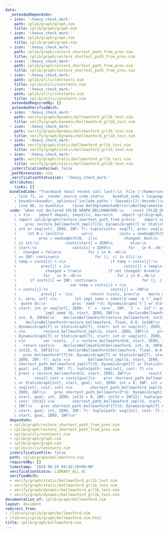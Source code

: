 ```yaml
---
data:
  _extendedDependsOn:
  - icon: ':heavy_check_mark:'
    path: cplib/graph/graph.nim
    title: cplib/graph/graph.nim
  - icon: ':heavy_check_mark:'
    path: cplib/graph/graph.nim
    title: cplib/graph/graph.nim
  - icon: ':heavy_check_mark:'
    path: cplib/graph/restore_shortest_path_from_prev.nim
    title: cplib/graph/restore_shortest_path_from_prev.nim
  - icon: ':heavy_check_mark:'
    path: cplib/graph/restore_shortest_path_from_prev.nim
    title: cplib/graph/restore_shortest_path_from_prev.nim
  - icon: ':heavy_check_mark:'
    path: cplib/utils/constants.nim
    title: cplib/utils/constants.nim
  - icon: ':heavy_check_mark:'
    path: cplib/utils/constants.nim
    title: cplib/utils/constants.nim
  _extendedRequiredBy: []
  _extendedVerifiedWith:
  - icon: ':heavy_check_mark:'
    path: verify/graph/dynamic/bellmanford_grl1b_test.nim
    title: verify/graph/dynamic/bellmanford_grl1b_test.nim
  - icon: ':heavy_check_mark:'
    path: verify/graph/dynamic/bellmanford_grl1b_test.nim
    title: verify/graph/dynamic/bellmanford_grl1b_test.nim
  - icon: ':heavy_check_mark:'
    path: verify/graph/static/bellmanford_grl1b_test.nim
    title: verify/graph/static/bellmanford_grl1b_test.nim
  - icon: ':heavy_check_mark:'
    path: verify/graph/static/bellmanford_grl1b_test.nim
    title: verify/graph/static/bellmanford_grl1b_test.nim
  _isVerificationFailed: false
  _pathExtension: nim
  _verificationStatusIcon: ':heavy_check_mark:'
  attributes:
    links: []
  bundledCode: "Traceback (most recent call last):\n  File \"/home/runner/.local/lib/python3.10/site-packages/onlinejudge_verify/documentation/build.py\"\
    , line 71, in _render_source_code_stat\n    bundled_code = language.bundle(stat.path,\
    \ basedir=basedir, options={'include_paths': [basedir]}).decode()\n  File \"/home/runner/.local/lib/python3.10/site-packages/onlinejudge_verify/languages/nim.py\"\
    , line 86, in bundle\n    raise NotImplementedError\nNotImplementedError\n"
  code: "when not declared CPLIB_GRAPH_BELLMANFORD:\n    const CPLIB_GRAPH_BELLMANFORD*\
    \ = 1\n    import deques, sequtils, macros\n    import cplib/graph/graph\n   \
    \ import cplib/graph/restore_shortest_path_from_prev\n    import cplib/utils/constants\n\
    \    proc restore_bellmanford_impl[T](G: DynamicGraph[T] or StaticGraph[T], start:\
    \ int or seq[int], ZERO, INF: T): tuple[costs: seq[T], prev: seq[int]] =\n   \
    \     let N = len(G)\n        var\n            costs = newSeqWith(N, INF)\n  \
    \          prev = newSeqWith(N, -1)\n            changed: bool\n        when start\
    \ is int:\n            costs[start] = ZERO\n        else:\n            for s in\
    \ start:\n                costs[s] = ZERO\n        for _ in 0..<N:\n         \
    \   changed = false\n            for i in 0..<N:\n                if costs[i]\
    \ == INF: continue\n                for (j, c) in G[i]:\n                    var\
    \ temp = costs[i] + c\n                    if temp < costs[j]:\n             \
    \           prev[j] = i\n                        costs[j] = temp\n           \
    \             changed = true\n            if not changed: break\n        if changed:\n\
    \            for _ in 0..<N:\n                for i in 0..<N:\n              \
    \      if costs[i] == INF: continue\n                    for (j, c) in G[i]:\n\
    \                        var temp = costs[i] + c\n                        if temp\
    \ < costs[j]:\n                            costs[j] = -INF\n                 \
    \           prev[j] = -1\n        return (costs, prev)\n    macro declareBellmanFord(name,\
    \ t, zero, inf) =\n        let impl_name = ident($`name` & \"_impl\")\n      \
    \  quote do:\n            proc `name`*(G: DynamicGraph[`t`] or StaticGraph[`t`],\
    \ start: int or seq[int], ZERO: `t` = `zero`, INF: `t` = `inf`): auto =\n    \
    \            `impl_name`(G, start, ZERO, INF)\n    declareBellmanFord(restore_bellmanford,\
    \ int, 0, INF64)\n    declareBellmanFord(restore_bellmanford, int32, 0, INF32)\n\
    \    declareBellmanFord(restore_bellmanford, float, 0.0, 1e100)\n    proc restore_bellmanford*[T](G:\
    \ DynamicGraph[T] or StaticGraph[T], start: int or seq[int], ZERO, INF: T): auto\
    \ =\n        restore_bellmanford_impl(G, start, ZERO, INF)\n    proc bellmanford_impl[T](G:\
    \ DynamicGraph[T] or StaticGraph[T], start: int or seq[int], ZERO, INF: T): auto\
    \ =\n        var (costs, _) = restore_bellmanford(G, start, ZERO, INF)\n     \
    \   return costs\n    declareBellmanFord(bellmanford, int, 0, INF64)\n    declareBellmanFord(bellmanford,\
    \ int32, 0, INF32)\n    declareBellmanFord(bellmanford, float, 0.0, 1e100)\n \
    \   proc bellmanford*[T](G: DynamicGraph[T] or StaticGraph[T], start: int or seq[int],\
    \ ZERO, INF: T): auto =\n        bellmanford_impl(G, start, ZERO, INF)\n    proc\
    \ shortest_path_bellmanford_impl[T](G: DynamicGraph[T] or StaticGraph[T], start,\
    \ goal: int, ZERO, INF: T): tuple[path: seq[int], cost: T] =\n        var (costs,\
    \ prev) = restore_bellmanford(G, start, ZERO, INF)\n        result.path = prev.restore_shortest_path_from_prev(goal)\n\
    \        result.cost = costs[goal]\n    proc shortest_path_bellmanford*(G: DynamicGraph[int]\
    \ or StaticGraph[int], start, goal: int, ZERO: int = 0, INF: int = INF64): tuple[path:\
    \ seq[int], cost: int] =\n        shortest_path_bellmanford_impl(G, start, goal,\
    \ ZERO, INF)\n    proc shortest_path_bellmanford*(G: DynamicGraph[int32] or StaticGraph[int32],\
    \ start, goal: int, ZERO: int32 = 0, INF: int32 = INF32): tuple[path: seq[int],\
    \ cost: int32] =\n        shortest_path_bellmanford_impl(G, start, goal, ZERO,\
    \ INF)\n    proc shortest_path_bellmanford*[T](G: DynamicGraph[T] or StaticGraph[T],\
    \ start, goal: int, ZERO, INF: T): tuple[path: seq[int], cost: T] =\n        shortest_path_bellmanford_impl(G,\
    \ start, goal, ZERO, INF)\n"
  dependsOn:
  - cplib/graph/restore_shortest_path_from_prev.nim
  - cplib/graph/restore_shortest_path_from_prev.nim
  - cplib/utils/constants.nim
  - cplib/graph/graph.nim
  - cplib/graph/graph.nim
  - cplib/utils/constants.nim
  isVerificationFile: false
  path: cplib/graph/bellmanford.nim
  requiredBy: []
  timestamp: '2024-06-25 04:43:29+09:00'
  verificationStatus: LIBRARY_ALL_AC
  verifiedWith:
  - verify/graph/static/bellmanford_grl1b_test.nim
  - verify/graph/static/bellmanford_grl1b_test.nim
  - verify/graph/dynamic/bellmanford_grl1b_test.nim
  - verify/graph/dynamic/bellmanford_grl1b_test.nim
documentation_of: cplib/graph/bellmanford.nim
layout: document
redirect_from:
- /library/cplib/graph/bellmanford.nim
- /library/cplib/graph/bellmanford.nim.html
title: cplib/graph/bellmanford.nim
---
```

